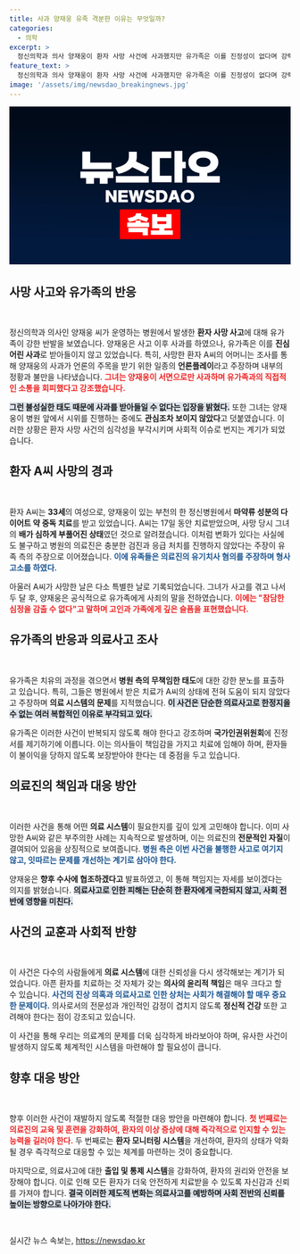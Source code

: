 ```yaml
---
title: 사과 양재웅 유족 격분한 이유는 무엇일까?
categories:
  - 의학
excerpt: >
  정신의학과 의사 양재웅이 환자 사망 사건에 사과했지만 유가족은 이를 진정성이 없다며 강력 반발하고 있다. 유족들은 병원 측의 무관심과 소통 부재를 주장하며 법적 대응에 나섰다. 진실은 무엇일까?
feature_text: >
  정신의학과 의사 양재웅이 환자 사망 사건에 사과했지만 유가족은 이를 진정성이 없다며 강력 반발하고 있다. 유족들은 병원 측의 무관심과 소통 부재를 주장하며 법적 대응에 나섰다. 진실은 무엇일까?
image: '/assets/img/newsdao_breakingnews.jpg'
---
```


<p><img src="/assets/img/newsdao_breakingnews.jpg" alt="bookingtag 속보" /></p>

<h2 data-ke-size="size26">사망 사고와 유가족의 반응</h2>

<p data-ke-size="size16">&nbsp;</p>

<p>정신의학과 의사인 양재웅 씨가 운영하는 병원에서 발생한 <strong>환자 사망 사고</strong>에 대해 유가족이 강한 반발을 보였습니다. 양재웅은 사고 이후 사과를 하였으나, 유가족은 이를 <strong>진심어린 사과</strong>로 받아들이지 않고 있었습니다. 특히, 사망한 환자 A씨의 어머니는 조사를 통해 양재웅의 사과가 언론의 주목을 받기 위한 일종의 <strong>언론플레이</strong>라고 주장하며 내부의 정황과 불만을 나타냈습니다. <b><span style="color: #ee2323;">그녀는 양재웅이 서면으로만 사과하며 유가족과의 직접적인 소통을 회피했다고 강조했습니다.</span></b></p>

<p><b><span style="background-color: #21538527;">그런 불성실한 태도 때문에 사과를 받아들일 수 없다는 입장을 밝혔다.</span></b> 또한 그녀는 양재웅이 병원 앞에서 시위를 진행하는 중에도 <strong>관심조차 보이지 않았다</strong>고 덧붙였습니다. 이러한 상황은 환자 사망 사건의 심각성을 부각시키며 사회적 이슈로 번지는 계기가 되었습니다. </p>

<h2 data-ke-size="size26">환자 A씨 사망의 경과</h2>

<p data-ke-size="size16">&nbsp;</p>

<p>환자 A씨는 <strong>33세</strong>의 여성으로, 양재웅이 있는 부천의 한 정신병원에서 <strong>마약류 성분의 다이어트 약 중독 치료</strong>를 받고 있었습니다. A씨는 17일 동안 치료받았으며, 사망 당시 그녀의 <strong>배가 심하게 부풀어진 상태</strong>였던 것으로 알려졌습니다. 이처럼 변화가 있다는 사실에도 불구하고 병원의 의료진은 충분한 검진과 응급 처치를 진행하지 않았다는 주장이 유족 측의 주장으로 이어졌습니다. <b><span style="color: #1a5490;">이에 유족들은 의료진의 유기치사 혐의를 주장하며 형사고소를 하였다.</span></b></p>

<p>아울러 A씨가 사망한 날은 다소 특별한 날로 기록되었습니다. 그녀가 사고를 겪고 나서 두 달 후, 양재웅은 공식적으로 유가족에게 사죄의 말을 전하였습니다. <b><span style="color: #ee2323;">이에는 "참담한 심정을 감출 수 없다"고 말하며 고인과 가족에게 깊은 슬픔을 표현했습니다.</span></b></p>

<h2 data-ke-size="size26">유가족의 반응과 의료사고 조사</h2>

<p data-ke-size="size16">&nbsp;</p>

<p>유가족은 치유의 과정을 겪으면서 <strong>병원 측의 무책임한 태도</strong>에 대한 강한 분노를 표출하고 있습니다. 특히, 그들은 병원에서 받은 치료가 A씨의 상태에 전혀 도움이 되지 않았다고 주장하며 <strong>의료 시스템의 문제</strong>를 지적했습니다. <b><span style="background-color: #21538527;">이 사건은 단순한 의료사고로 한정지을 수 없는 여러 복합적인 이유로 부각되고 있다.</span></b> </p>

<p>유가족은 이러한 사건이 반복되지 않도록 해야 한다고 강조하며 <strong>국가인권위원회</strong>에 진정서를 제기하기에 이릅니다. 이는 의사들이 책임감을 가지고 치료에 임해야 하며, 환자들이 불이익을 당하지 않도록 보장받아야 한다는 데 중점을 두고 있습니다. </p>

<h2 data-ke-size="size26">의료진의 책임과 대응 방안</h2>

<p data-ke-size="size16">&nbsp;</p>

<p>이러한 사건을 통해 어떤 <strong>의료 시스템</strong>이 필요한지를 깊이 있게 고민해야 합니다. 이미 사망한 A씨와 같은 부주의한 사례는 지속적으로 발생하며, 이는 의료진의 <strong>전문적인 자질</strong>이 결여되어 있음을 상징적으로 보여줍니다. <b><span style="color: #1a5490;">병원 측은 이번 사건을 불행한 사고로 여기지 않고, 잇따르는 문제를 개선하는 계기로 삼아야 한다.</span></b></p>

<p>양재웅은 <strong>향후 수사에 협조하겠다고</strong> 발표하였고, 이 통해 책임지는 자세를 보이겠다는 의지를 밝혔습니다. <b><span style="background-color: #21538527;">의료사고로 인한 피해는 단순히 한 환자에게 국한되지 않고, 사회 전반에 영향을 미친다.</span></b></p>

<h2 data-ke-size="size26">사건의 교훈과 사회적 반향</h2>

<p data-ke-size="size16">&nbsp;</p>

<p>이 사건은 다수의 사람들에게 <strong>의료 시스템</strong>에 대한 신뢰성을 다시 생각해보는 계기가 되었습니다. 아픈 환자를 치료하는 것 자체가 갖는 <strong>의사의 윤리적 책임</strong>은 매우 크다고 할 수 있습니다. <b><span style="color: #1a5490;">사건의 진상 의혹과 의료사고로 인한 상처는 사회가 해결해야 할 매우 중요한 문제이다.</span></b> 의사로서의 전문성과 개인적인 감정이 겹치지 않도록 <strong>정신적 건강</strong> 또한 고려해야 한다는 점이 강조되고 있습니다.</p>

<p>이 사건을 통해 우리는 의료계의 문제를 더욱 심각하게 바라보아야 하며, 유사한 사건이 발생하지 않도록 체계적인 시스템을 마련해야 할 필요성이 큽니다. </p>

<h2 data-ke-size="size26">향후 대응 방안</h2>

<p data-ke-size="size16">&nbsp;</p>

<p>향후 이러한 사건이 재발하지 않도록 적절한 대응 방안을 마련해야 합니다. <b><span style="color: #ee2323;">첫 번째로는 의료진의 교육 및 훈련을 강화하여, 환자의 이상 증상에 대해 즉각적으로 인지할 수 있는 능력을 길러야 한다.</span></b> 두 번째로는 <strong>환자 모니터링 시스템</strong>을 개선하여, 환자의 상태가 악화될 경우 즉각적으로 대응할 수 있는 체계를 마련하는 것이 중요합니다. </p>

<p>마지막으로, 의료사고에 대한 <strong>출입 및 통제 시스템</strong>을 강화하여, 환자의 권리와 안전을 보장해야 합니다. 이로 인해 모든 환자가 더욱 안전하게 치료받을 수 있도록 자신감과 신뢰를 가져야 합니다. <b><span style="background-color: #21538527;">결국 이러한 제도적 변화는 의료사고를 예방하며 사회 전반의 신뢰를 높이는 방향으로 나아가야 한다.</span></b></p>

<p data-ke-size="size16">&nbsp;</p>
실시간 뉴스 속보는, <a href="https://newsdao.kr" rel="dofollow">https://newsdao.kr</a>


